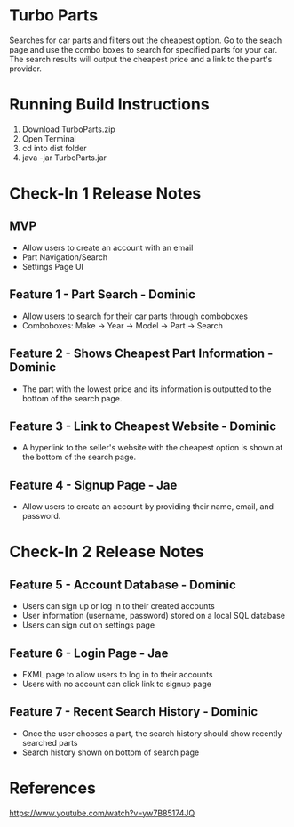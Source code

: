 # Turbo Parts
Searches for car parts and filters out the cheapest option. Go to the seach page
and use the combo boxes to search for specified parts for your car. The search results
will output the cheapest price and a link to the part's provider.

# Running Build Instructions
1. Download TurboParts.zip
2. Open Terminal
3. cd into dist folder
4. java -jar TurboParts.jar

# Check-In 1 Release Notes
## MVP
- Allow users to create an account with an email
- Part Navigation/Search
- Settings Page UI

## Feature 1 - Part Search - Dominic
- Allow users to search for their car parts through comboboxes
- Comboboxes: Make -> Year -> Model -> Part -> Search

## Feature 2 - Shows Cheapest Part Information - Dominic
- The part with the lowest price and its information is outputted to the bottom of the search page.

## Feature 3 - Link to Cheapest Website - Dominic
- A hyperlink to the seller's website with the cheapest option is shown at the bottom of the search page.

## Feature 4 - Signup Page - Jae
- Allow users to create an account by providing their name, email, and password.

# Check-In 2 Release Notes
## Feature 5 - Account Database - Dominic
- Users can sign up or log in to their created accounts
- User information (username, password) stored on a local SQL database
- Users can sign out on settings page

## Feature 6 - Login Page - Jae
- FXML page to allow users to log in to their accounts
- Users with no account can click link to signup page

## Feature 7 - Recent Search History - Dominic
- Once the user chooses a part, the search history should show recently searched parts 
- Search history shown on bottom of search page


# References
https://www.youtube.com/watch?v=yw7B85174JQ
